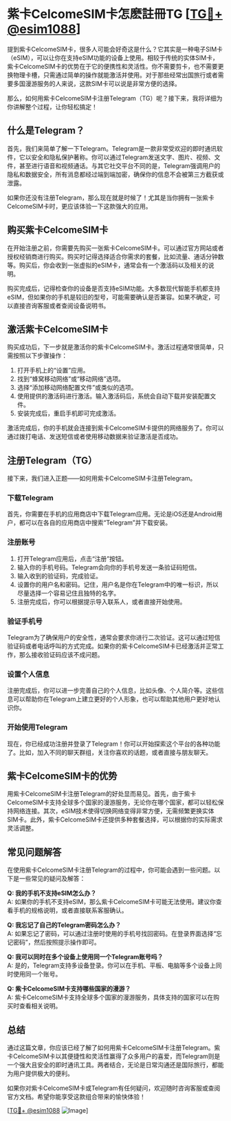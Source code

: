 # 紫卡CelcomeSIM卡怎麽註冊TG [[TG💪+ @esim1088](https://t.me/s/esim1088)]

提到紫卡CelcomeSIM卡，很多人可能会好奇这是什么？它其实是一种电子SIM卡（eSIM），可以让你在支持eSIM功能的设备上使用。相较于传统的实体SIM卡，紫卡CelcomeSIM卡的优势在于它的便携性和灵活性。你不需要剪卡，也不需要更换物理卡槽，只需通过简单的操作就能激活并使用。对于那些经常出国旅行或者需要多国漫游服务的人来说，这款SIM卡可以说是非常方便的选择。

那么，如何用紫卡CelcomeSIM卡注册Telegram（TG）呢？接下来，我将详细为你讲解整个过程，让你轻松搞定！

## **什么是Telegram？**

首先，我们来简单了解一下Telegram。Telegram是一款非常受欢迎的即时通讯软件，它以安全和隐私保护著称。你可以通过Telegram发送文字、图片、视频、文件，甚至进行语音和视频通话。与其它社交平台不同的是，Telegram强调用户的隐私和数据安全，所有消息都经过端到端加密，确保你的信息不会被第三方截获或泄露。

如果你还没有注册Telegram，那么现在就是时候了！尤其是当你拥有一张紫卡CelcomeSIM卡时，更应该体验一下这款强大的应用。

## **购买紫卡CelcomeSIM卡**

在开始注册之前，你需要先购买一张紫卡CelcomeSIM卡。可以通过官方网站或者授权经销商进行购买。购买时记得选择适合你需求的套餐，比如流量、通话分钟数等。购买后，你会收到一张虚拟的eSIM卡，通常会有一个激活码以及相关的说明。

购买完成后，记得检查你的设备是否支持eSIM功能。大多数现代智能手机都支持eSIM，但如果你的手机是较旧的型号，可能需要确认是否兼容。如果不确定，可以直接咨询客服或者查阅设备说明书。

## **激活紫卡CelcomeSIM卡**

购买成功后，下一步就是激活你的紫卡CelcomeSIM卡。激活过程通常很简单，只需按照以下步骤操作：

1. 打开手机上的“设置”应用。
2. 找到“蜂窝移动网络”或“移动网络”选项。
3. 选择“添加移动网络配置文件”或类似的选项。
4. 使用提供的激活码进行激活。输入激活码后，系统会自动下载并安装配置文件。
5. 安装完成后，重启手机即可完成激活。

激活完成后，你的手机就会连接到紫卡CelcomeSIM卡提供的网络服务了。你可以通过拨打电话、发送短信或者使用移动数据来验证激活是否成功。

## **注册Telegram（TG）**

接下来，我们进入正题——如何用紫卡CelcomeSIM卡注册Telegram。

### **下载Telegram**

首先，你需要在手机的应用商店中下载Telegram应用。无论是iOS还是Android用户，都可以在各自的应用商店中搜索“Telegram”并下载安装。

### **注册账号**

1. 打开Telegram应用后，点击“注册”按钮。
2. 输入你的手机号码。Telegram会向你的手机号发送一条验证码短信。
3. 输入收到的验证码，完成验证。
4. 设置你的用户名和密码。记住，用户名是你在Telegram中的唯一标识，所以尽量选择一个容易记住且独特的名字。
5. 注册完成后，你可以根据提示导入联系人，或者直接开始使用。

### **验证手机号**

Telegram为了确保用户的安全性，通常会要求你进行二次验证。这可以通过短信验证码或者电话呼叫的方式完成。如果你的紫卡CelcomeSIM卡已经激活并正常工作，那么接收验证码应该不成问题。

### **设置个人信息**

注册完成后，你可以进一步完善自己的个人信息，比如头像、个人简介等。这些信息可以帮助你在Telegram上建立更好的个人形象，也可以帮助其他用户更好地认识你。

### **开始使用Telegram**

现在，你已经成功注册并登录了Telegram！你可以开始探索这个平台的各种功能了。比如，加入不同的聊天群组，关注你喜欢的话题，或者直接与朋友聊天。

## **紫卡CelcomeSIM卡的优势**

用紫卡CelcomeSIM卡注册Telegram的好处显而易见。首先，由于紫卡CelcomeSIM卡支持全球多个国家的漫游服务，无论你在哪个国家，都可以轻松保持网络连接。其次，eSIM技术使得切换网络变得非常方便，无需频繁更换实体SIM卡。此外，紫卡CelcomeSIM卡还提供多种套餐选择，可以根据你的实际需求灵活调整。

## **常见问题解答**

在使用紫卡CelcomeSIM卡注册Telegram的过程中，你可能会遇到一些问题。以下是一些常见的疑问及解答：

**Q: 我的手机不支持eSIM怎么办？**  
A: 如果你的手机不支持eSIM，那么紫卡CelcomeSIM卡可能无法使用。建议你查看手机的规格说明，或者直接联系客服确认。

**Q: 我忘记了自己的Telegram密码怎么办？**  
A: 如果忘记了密码，可以通过注册时使用的手机号找回密码。在登录界面选择“忘记密码”，然后按照提示操作即可。

**Q: 我可以同时在多个设备上使用同一个Telegram账号吗？**  
A: 是的，Telegram支持多设备登录。你可以在手机、平板、电脑等多个设备上同时使用同一个账号。

**Q: 紫卡CelcomeSIM卡支持哪些国家的漫游？**  
A: 紫卡CelcomeSIM卡支持全球多个国家的漫游服务，具体支持的国家可以在购买时查看相关说明。

## **总结**

通过这篇文章，你应该已经了解了如何用紫卡CelcomeSIM卡注册Telegram。紫卡CelcomeSIM卡以其便捷性和灵活性赢得了众多用户的喜爱，而Telegram则是一个强大且安全的即时通讯工具。两者结合，无论是日常沟通还是国际旅行，都能为用户提供极大的便利。

如果你对紫卡CelcomeSIM卡或Telegram有任何疑问，欢迎随时咨询客服或查阅官方文档。希望你能享受这款组合带来的愉快体验！

[[TG💪+ @esim1088](https://t.me/s/esim1088) ![Image](https://i.postimg.cc/4NQfJmqS/Snipaste-2025-05-13-00-14-12.png)]